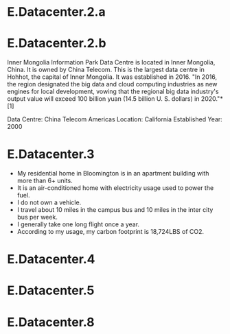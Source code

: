 # E.Datacenter.2.a



# E.Datacenter.2.b

Inner Mongolia Information Park Data Centre is located in Inner Mongolia, China. It is owned by China Telecom. This is the largest data centre in Hohhot, the capital of Inner Mongolia. It was established in 2016. "In 2016, the region designated the big data and cloud computing industries as new engines for local development, vowing that the regional big data industry's output value will exceed 100 billion yuan (14.5 billion U. S. dollars) in 2020."* [1] 

Data Centre: China Telecom Americas
Location: California
Established Year: 2000


# E.Datacenter.3

* My residential home in Bloomington is in an apartment building with more than 6+ units. 
* It is an air-conditioned home with electricity usage used to power the fuel. 
* I do not own a vehicle. 
* I travel about 10 miles in the campus bus and 10 miles in the inter city bus per week. 
* I generally take one long flight once a year.
* According to my usage, my carbon footprint is 18,724LBS of CO2.

# E.Datacenter.4

# E.Datacenter.5

# E.Datacenter.8



